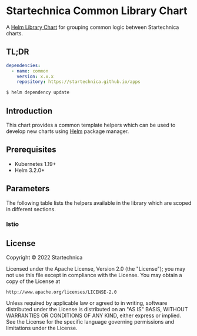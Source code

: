 # Startechnica Common Library Chart

A [Helm Library Chart](https://helm.sh/docs/topics/library_charts/#helm) for grouping common logic between Startechnica charts.

## TL;DR

```yaml
dependencies:
  - name: common
    version: x.x.x
    repository: https://startechnica.github.io/apps
```

```bash
$ helm dependency update
```

## Introduction

This chart provides a common template helpers which can be used to develop new charts using [Helm](https://helm.sh) package manager.

## Prerequisites

- Kubernetes 1.19+
- Helm 3.2.0+

## Parameters

The following table lists the helpers available in the library which are scoped in different sections.

### Istio



## License

Copyright &copy; 2022 Startechnica

Licensed under the Apache License, Version 2.0 (the "License");
you may not use this file except in compliance with the License.
You may obtain a copy of the License at

    http://www.apache.org/licenses/LICENSE-2.0

Unless required by applicable law or agreed to in writing, software
distributed under the License is distributed on an "AS IS" BASIS,
WITHOUT WARRANTIES OR CONDITIONS OF ANY KIND, either express or implied.
See the License for the specific language governing permissions and
limitations under the License.
